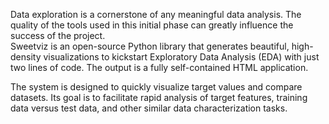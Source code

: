 Data exploration is a cornerstone of any meaningful data analysis. The quality of the tools used in this initial phase can greatly influence the success of the project.  
Sweetviz is an open-source Python library that generates beautiful, high-density visualizations to kickstart Exploratory Data Analysis (EDA) with just two lines of code. The output is a fully self-contained HTML application.  

The system is designed to quickly visualize target values and compare datasets. Its goal is to facilitate rapid analysis of target features, training data versus test data, and other similar data characterization tasks.
